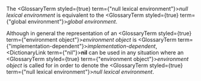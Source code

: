  



The <GlossaryTerm styled={true} term={"null lexical environment"}><i>null lexical environment</i></GlossaryTerm> is equivalent to the <GlossaryTerm styled={true} term={"global environment"}><i>global environment</i></GlossaryTerm>. 



Although in general the representation of an <GlossaryTerm styled={true} term={"environment object"}><i>environment object</i></GlossaryTerm> is <GlossaryTerm  term={"implementation-dependent"}><i>implementation-dependent</i></GlossaryTerm>, <DictionaryLink  term={"nil"}><b>nil</b></DictionaryLink> can be used in any situation where an <GlossaryTerm styled={true} term={"environment object"}><i>environment object</i></GlossaryTerm> is called for in order to denote the <GlossaryTerm styled={true} term={"null lexical environment"}><i>null lexical environment</i></GlossaryTerm>. 



